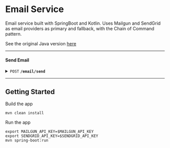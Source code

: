 # Email Service

Email service built with SpringBoot and Kotlin. Uses Mailgun and SendGrid as email providers as primary and fallback, with the Chain of Command pattern.

See the original Java version [here](https://github.com/mvanbrummen/email-service)

------------------------------------------------------------------------------------------

#### Send Email

<details>
 <summary><code>POST</code> <code><b>/email/send</b></code></summary>

##### Parameters

#### Email Send Request

> | name      |  type     | data type               | description                                                           |
> |-----------|-----------|-------------------------|-----------------------------------------------------------------------|
> | from      |  required | Person   | Must be 'michaelvanbrummen@icloud.com' as I had to register a 'from email' in the providers  |
> | subject      |  required | String   | Email subject |
> | content      |  required | String  | Plain text email content  |
> | to      |  required |   Person[] |  List of recipients  |
> | cc      |  optional |   Person[] |  List of CC recipients  |
> | bcc      |  optional |   Person[] | List of BCC recipients  |

#### Person
> | name      |  type     | data type               | description                                                           |
> |-----------|-----------|-------------------------|-----------------------------------------------------------------------|
> | email      |  required |   String | Valid email address  |
> | name      |  optional |   String |  Name of the person |
##### Responses

> | http code     | content-type                      | response                                                            |
> |---------------|-----------------------------------|---------------------------------------------------------------------|
> | `202`         |         | None                                |
> | `400`         | `application/json`                |   `{"field_name":"validation error message"}`                          |
> | `502`         | `application/json`         |        `{"error": "Service is currently unavailable. Please try again later."}`                                                         |

##### Example cURL

> ```javascript
>  curl -X POST -H "Content-Type: application/json" --data @email-request.json http://localhost:8080/email/send
> ```

</details>

------------------------------------------------------------------------------------------

## Getting Started

Build the app
```
mvn clean install 
```

Run the app
``` 
export MAILGUN_API_KEY=$MAILGUN_API_KEY
export SENDGRID_API_KEY=$SENDGRID_API_KEY
mvn spring-boot:run
```